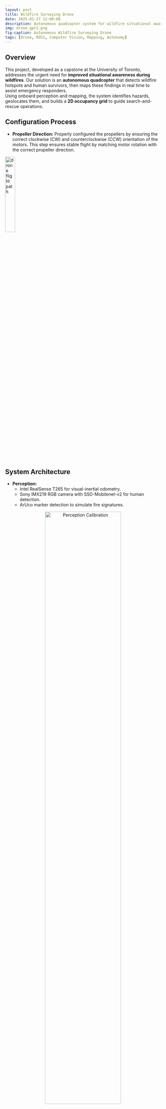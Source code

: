 ```yaml
---
layout: post
title: Wildfire Surveying Drone
date: 2025-01-27 12:00:00
description: Autonomous quadcopter system for wildfire situational awareness through real-time detection and mapping.
img: drone_gpt2.png
fig-caption: Autonomous Wildfire Surveying Drone
tags: [Drone, ROS2, Computer Vision, Mapping, Autonomy]
---
```


## Overview
This project, developed as a capstone at the University of Toronto, addresses the urgent need for **improved situational awareness during wildfires**. Our solution is an **autonomous quadcopter** that detects wildfire hotspots and human survivors, then maps these findings in real time to assist emergency responders.  
Using onboard perception and mapping, the system identifies hazards, geolocates them, and builds a **2D occupancy grid** to guide search-and-rescue operations.  

## Configuration Process
- **Propeller Direction:** Properly configured the propellers by ensuring the correct clockwise (CW) and counterclockwise (CCW) orientation of the motors. This step ensures stable flight by matching motor rotation with the correct propeller direction.
<img src="{{site.baseurl}}/assets/img/drone_propellordir.png" alt="drone flight path" style="width:25%;" />

## System Architecture
- **Perception:**  
  - Intel RealSense T265 for visual-inertial odometry.  
  - Sony IMX219 RGB camera with SSD-Mobilenet-v2 for human detection.  
  - ArUco marker detection to simulate fire signatures.  
<div style="text-align:center;">
  <img src="{{site.baseurl}}/assets/img/drone_cal.png" alt="Perception Calibration" style="width:70%;" />
  <p style="font-style:italic; margin-top:10px;">
    Calibration of camera and grid setup
  </p>
</div>

- **Projection:**  
  - Bounding boxes and ArUco marker centroids are back-projected from image space into the ground plane using camera intrinsics and the drone’s real-time pose from the Intel RealSense T265.  
- **Mapping:**  
  - Real-time occupancy grid fusing detections and pose data, published as ROS2 `nav_msgs/OccupancyGrid`.
  - Log-odds 2D occupancy grid continuously updates, fusing projected detections with pose data.  
- **Visualization:**  
  - **Green markers:** human detections (candidate rescue targets).  
  - **Red markers:** fire detections (hazards).  
  - **Grey cells:** confirmed human presence.  
  - **Black cells:** confirmed fire location.  
- **Outcome:**  
  - Produces live situational awareness, showing firefighters where hazards and survivors are located in the surveyed area.  

<div style="text-align:center;">
  <img src="{{site.baseurl}}/assets/img/drone_miniexample.png" alt="Projection and Mapping Visualization" style="width:70%;" />
  <p style="font-style:italic; margin-top:10px;">
    Example of real-time occupancy grid mapping with fire (black) and human (grey) classifications.
  </p>
</div>


- **Planning & Navigation:**  
  - Phase 1: Structured “lawnmower” sweep of the environment.  
  - Phase 2: Revisits detected humans by lowering altitude for closer inspection.  
- **Onboard Compute:** NVIDIA Jetson Nano running ROS2 for perception, mapping, and planning.  
- **Flight Control:** Cube Orange with PX4 firmware for stabilization and waypoint following.

<div style="text-align:center;">
  <img src="{{site.baseurl}}/assets/img/drone_planning.png" alt="drone" style="width:40%; margin:10px;" />
  <img src="{{site.baseurl}}/assets/img/drone_grid.png" alt="drone" style="width:40%; margin:10px;" />
</div>

- **Autonomous Flight:** 
- preplanned waypoint for area coverage
- final position map outlines drone flight path and waypoint coverage (green dots) 
<div style="display: flex; justify-content: center; align-items: center; gap: 20px; margin-top: 20px;">
  <video width="45%" controls>
    <source src="{{site.baseurl}}/assets/img/drone_lawnmower.webm" type="video/webm">
    Your browser does not support the video tag.
  </video>

  <img src="{{site.baseurl}}/assets/img/drone_pathgraph.png" alt="drone" style="width:45%;" />
</div>


## Results
- Achieved **autonomous area coverage** using a lawnmower pattern.  
- Real-time detection and geolocation of simulated fire and human markers.  
- Successful fusion of detections into a live occupancy grid.  
- Demonstrated robust system integration of perception, mapping, and planning entirely onboard the drone.  



## Future Work
- Integrating thermal cameras and LiDAR for real-world deployment.  
- Expanding from 2D to 3D mapping for varied terrain.  
- Scaling compute power (e.g., Jetson Orin) for higher-throughput models like YOLO-v8.  

